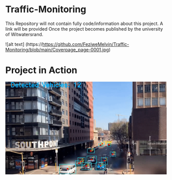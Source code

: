 # Traffic-Monitoring

This Repository will not contain fully code/information about this project. A link will be provided Once the project becomes published by the university of Witwatersrand.

![alt text] (https://https://github.com/FeziweMelvin/Traffic-Monitoring/blob/main/Coverpage_page-0001.jpg)


# Project in Action

![](https://github.com/FeziweMelvin/Traffic-Monitoring/blob/main/traffic_monitoring.gif)

